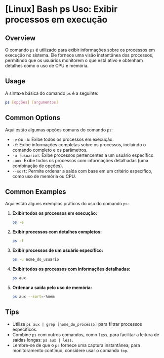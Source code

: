 # [Linux] Bash ps Uso: Exibir processos em execução

## Overview
O comando `ps` é utilizado para exibir informações sobre os processos em execução no sistema. Ele fornece uma visão instantânea dos processos, permitindo que os usuários monitorem o que está ativo e obtenham detalhes como o uso de CPU e memória.

## Usage
A sintaxe básica do comando `ps` é a seguinte:

```bash
ps [opções] [argumentos]
```

## Common Options
Aqui estão algumas opções comuns do comando `ps`:

- `-e` ou `-A`: Exibe todos os processos em execução.
- `-f`: Exibe informações completas sobre os processos, incluindo o comando completo e os parâmetros.
- `-u [usuario]`: Exibe processos pertencentes a um usuário específico.
- `-aux`: Exibe todos os processos com informações detalhadas (uma combinação de opções).
- `--sort`: Permite ordenar a saída com base em um critério específico, como uso de memória ou CPU.

## Common Examples
Aqui estão alguns exemplos práticos do uso do comando `ps`:

1. **Exibir todos os processos em execução:**
   ```bash
   ps -e
   ```

2. **Exibir processos com detalhes completos:**
   ```bash
   ps -f
   ```

3. **Exibir processos de um usuário específico:**
   ```bash
   ps -u nome_do_usuario
   ```

4. **Exibir todos os processos com informações detalhadas:**
   ```bash
   ps aux
   ```

5. **Ordenar a saída pelo uso de memória:**
   ```bash
   ps aux --sort=-%mem
   ```

## Tips
- Utilize `ps aux | grep [nome_do_processo]` para filtrar processos específicos.
- Combine `ps` com outros comandos, como `less`, para facilitar a leitura de saídas longas: `ps aux | less`.
- Lembre-se de que o `ps` fornece uma captura instantânea; para monitoramento contínuo, considere usar o comando `top`.